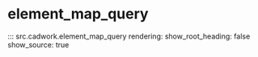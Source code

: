# element_map_query

::: src.cadwork.element_map_query
rendering:
show_root_heading: false
show_source: true
